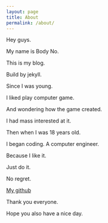 ```yaml
---
layout: page
title: About
permalink: /about/
---
```


Hey guys.

My name is Body No.

This is my blog.

Build by jekyll.

Since I was young.

I liked play computer game.

And wondering how the game created.

I had mass interested at it.

Then when I was 18 years old.

I began coding. A computer engineer.

Because I like it.

Just do it.

No regret.

[My github](https://github.com/az8321550)

Thank you everyone.

Hope you also have a nice day.
